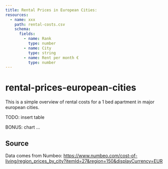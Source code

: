 ```yaml
---
title: Rental Prices in European Cities:
resources:
  - name: xxx
    path: rental-costs.csv
    schema:
      fields:
        - name: Rank
          type: number
        - name: City
          type: string
        - name: Rent per month €
          type: number
---
```


# rental-prices-european-cities

This is a simple overview of rental costs for a 1 bed apartment in major european cities.

TODO: insert table

BONUS: chart ...

## Source

Data comes from Numbeo: https://www.numbeo.com/cost-of-living/region_prices_by_city?itemId=27&region=150&displayCurrency=EUR

